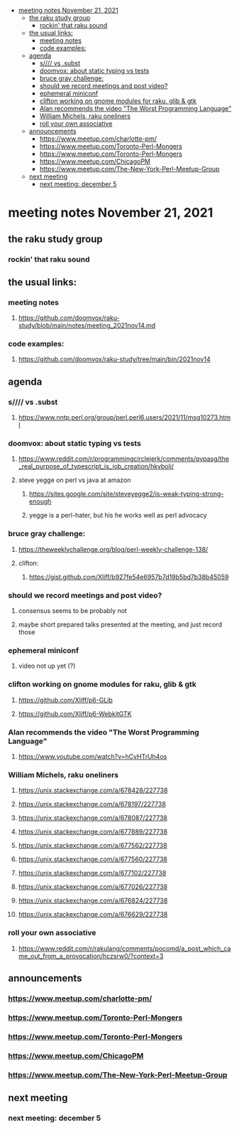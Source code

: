 - [meeting notes November 21, 2021](#org1a18aa1)
  - [the raku study group](#org9aa28e2)
    - [rockin' that raku sound](#org119e406)
  - [the usual links:](#orga2216dd)
    - [meeting notes](#org0451d35)
    - [code examples:](#org0a78c89)
  - [agenda](#org05f5545)
    - [s//// vs .subst](#org68bc258)
    - [doomvox: about static typing vs tests](#org01b3371)
    - [bruce gray challenge:](#org442f33a)
    - [should we record meetings and post video?](#org93439fc)
    - [ephemeral miniconf](#orgf798392)
    - [clifton working on gnome modules for raku, glib & gtk](#org36d1fc1)
    - [Alan recommends the video "The Worst Programming Language"](#orgaae87a8)
    - [William Michels, raku oneliners](#org2690d27)
    - [roll your own associative](#orgaa7d69f)
  - [announcements](#orgfa5b325)
    - [<https://www.meetup.com/charlotte-pm/>](#orgce955e1)
    - [<https://www.meetup.com/Toronto-Perl-Mongers>](#orgf4ecb77)
    - [<https://www.meetup.com/Toronto-Perl-Mongers>](#org0f0c6ec)
    - [<https://www.meetup.com/ChicagoPM>](#org5f20ca3)
    - [<https://www.meetup.com/The-New-York-Perl-Meetup-Group>](#org31c8790)
  - [next meeting](#orgac29c8a)
    - [next meeting: december 5](#org0303369)


<a id="org1a18aa1"></a>

# meeting notes November 21, 2021


<a id="org9aa28e2"></a>

## the raku study group


<a id="org119e406"></a>

### rockin' that raku sound


<a id="orga2216dd"></a>

## the usual links:


<a id="org0451d35"></a>

### meeting notes

1.  <https://github.com/doomvox/raku-study/blob/main/notes/meeting_2021nov14.md>


<a id="org0a78c89"></a>

### code examples:

1.  <https://github.com/doomvox/raku-study/tree/main/bin/2021nov14>


<a id="org05f5545"></a>

## agenda


<a id="org68bc258"></a>

### s//// vs .subst

1.  <https://www.nntp.perl.org/group/perl.perl6.users/2021/11/msg10273.html>


<a id="org01b3371"></a>

### doomvox: about static typing vs tests

1.  <https://www.reddit.com/r/programmingcirclejerk/comments/qvpasg/the_real_purpose_of_typescript_is_job_creation/hkybolj/>

2.  steve yegge on perl vs java at amazon

    1.  <https://sites.google.com/site/steveyegge2/is-weak-typing-strong-enough>
    
    2.  yegge is a perl-hater, but his he works well as perl advocacy


<a id="org442f33a"></a>

### bruce gray challenge:

1.  <https://theweeklychallenge.org/blog/perl-weekly-challenge-138/>

2.  clifton:

    1.  <https://gist.github.com/Xliff/b927fe54e6957b7d19b5bd7b38b45059>


<a id="org93439fc"></a>

### should we record meetings and post video?

1.  consensus seems to be probably not

2.  maybe short prepared talks presented at the meeting, and just record those


<a id="orgf798392"></a>

### ephemeral miniconf

1.  video not up yet (?)


<a id="org36d1fc1"></a>

### clifton working on gnome modules for raku, glib & gtk

1.  <https://github.com/Xliff/p6-GLib>

2.  <https://github.com/Xliff/p6-WebkitGTK>


<a id="orgaae87a8"></a>

### Alan recommends the video "The Worst Programming Language"

1.  <https://www.youtube.com/watch?v=hCvHTrUh4os>


<a id="org2690d27"></a>

### William Michels, raku oneliners

1.  <https://unix.stackexchange.com/a/678428/227738>

2.  <https://unix.stackexchange.com/a/678197/227738>

3.  <https://unix.stackexchange.com/a/678087/227738>

4.  <https://unix.stackexchange.com/a/677889/227738>

5.  <https://unix.stackexchange.com/a/677562/227738>

6.  <https://unix.stackexchange.com/a/677560/227738>

7.  <https://unix.stackexchange.com/a/677102/227738>

8.  <https://unix.stackexchange.com/a/677026/227738>

9.  <https://unix.stackexchange.com/a/676824/227738>

10. <https://unix.stackexchange.com/a/676629/227738>


<a id="orgaa7d69f"></a>

### roll your own associative

1.  <https://www.reddit.com/r/rakulang/comments/pocomd/a_post_which_came_out_from_a_provocation/hczsrw0/?context=3>


<a id="orgfa5b325"></a>

## announcements


<a id="orgce955e1"></a>

### <https://www.meetup.com/charlotte-pm/>


<a id="orgf4ecb77"></a>

### <https://www.meetup.com/Toronto-Perl-Mongers>


<a id="org0f0c6ec"></a>

### <https://www.meetup.com/Toronto-Perl-Mongers>


<a id="org5f20ca3"></a>

### <https://www.meetup.com/ChicagoPM>


<a id="org31c8790"></a>

### <https://www.meetup.com/The-New-York-Perl-Meetup-Group>


<a id="orgac29c8a"></a>

## next meeting


<a id="org0303369"></a>

### next meeting: december 5
